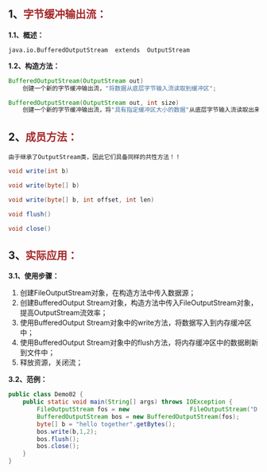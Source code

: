 ## 1、<span style="color:brown">字节缓冲输出流：</span>

**1.1、概述：**

`java.io.BufferedOutputStream  extends  OutputStream`

**1.2、构造方法：**

<!--这里可以是OutputStream抽象类对象, 或者子类FileOutputStream, 一般采用后者-->

```java
BufferedOutputStream(OutputStream out)
    创建一个新的字节缓冲输出流，"将数据从底层字节输入流读取到缓冲区";
```

```java
BufferedOutputStream(OutputStream out, int size)
    创建一个新的字节缓冲输出流，将"具有指定缓冲区大小的数据"从底层字节输入流读取出来;
```



## 2、<span style="color:brown">成员方法：</span>

`由于继承了OutputStream类，因此它们具备同样的共性方法！！`

```java
void write(int b)
```

```java
void write(byte[] b)
```

```java
void write(byte[] b, int offset, int len)
```

```java
void flush()
```

```java
void close()
```



## 3、<span style="color:brown">实际应用：</span>

**3.1、使用步骤：**

1. 创建FileOutputStream对象，在构造方法中传入数据源；
2. 创建BufferedOutput Stream对象，构造方法中传入FileOutputStream对象，提高OutputStream流效率；
3. 使用BufferedOutput Stream对象中的write方法，将数据写入到内存缓冲区中；
4. 使用BufferedOutput Stream对象中的flush方法，将内存缓冲区中的数据刷新到文件中；
5. 释放资源，关闭流；

**3.2、范例：**

```java
public class Demo02 {
    public static void main(String[] args) throws IOException {
        FileOutputStream fos = new 			       FileOutputStream("D:\\JavaCode\\study_code\\start_code\\Learning\\a.txt");
        BufferedOutputStream bos = new BufferedOutputStream(fos);
        byte[] b = "hello together".getBytes();
        bos.write(b,1,2);
        bos.flush();
        bos.close();
    }
}
```
